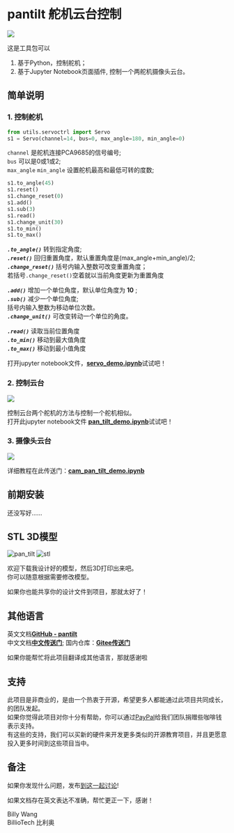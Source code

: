 # pantilt 舵机云台控制

![](http://res.makeronsite.com/billiocar/pantilt.gif)

这是工具包可以
1) 基于Python，控制舵机；
2) 基于Jupyter Notebook页面插件, 控制一个两舵机摄像头云台。

## 简单说明
### 1. 控制舵机
```python
from utils.servoctrl import Servo
s1 = Servo(channel=14, bus=0, max_angle=180, min_angle=0)
```
`channel` 是舵机连接PCA9685的信号编号; \
`bus` 可以是0或1或2; \
`max_angle` `min_angle` 设置舵机最高和最低可转的度数;


```python
s1.to_angle(45)
s1.reset()
s1.change_reset(0)
s1.add()
s1.sub(3)
s1.read()
s1.change_unit(30)
s1.to_min()
s1.to_max()
```

__*`.to_angle()`*__ 转到指定角度; \
__*`.reset()`*__ 回归重置角度，默认重置角度是(max_angle+min_angle)/2; \
__*`.change_reset()`*__ 括号内输入整数可改变重置角度；\
若括号`.change_reset()`空着就以当前角度更新为重置角度

__*`.add()`*__ 增加一个单位角度，默认单位角度为 **10** ; \
__*`.sub()`*__ 减少一个单位角度; \
括号内输入整数为移动单位次数。\
__*`.change_unit()`*__ 可改变转动一个单位的角度。

__*`.read()`*__ 读取当前位置角度 \
__*`.to_min()`*__ 移动到最大值角度 \
__*`.to_max()`*__ 移动到最小值角度 

打开jupyter notebook文件，[**servo_demo.ipynb**](/servo_demo.ipynb)试试吧！

### 2. 控制云台
![](http://res.makeronsite.com/billiocar/demo2.gif)

控制云台两个舵机的方法与控制一个舵机相似。\
打开此jupyter notebook文件 [**pan_tilt_demo.ipynb**](/pan_tilt_demo.ipynb)试试吧！

### 3. 摄像头云台
![](http://res.makeronsite.com/billiocar/demo3.gif)

详细教程在此传送门：[**cam_pan_tilt_demo.ipynb**](/cam_pan_tilt_demo.ipynb)

## 前期安装
还没写好……

## STL 3D模型

![pan_tilt](http://res.makeronsite.com/billiocar/servo_pan_tilt.png)
![stl](http://res.makeronsite.com/billiocar/stl.png)

欢迎下载我设计好的模型，然后3D打印出来吧。\
你可以随意根据需要修改模型。

如果你也能共享你的设计文件到项目，那就太好了！

## 其他语言
英文文档[**GitHub - pantilt**](https://github.com/youyoubilly/pantilt) \
中文文档[**中文传送门**](/zh-chs/README.md); 国内仓库：[**Gitee传送门**](https://gitee.com/billio/servo_pan_tilt)

如果你能帮忙将此项目翻译成其他语言，那就感谢啦

## 支持
此项目是非商业的，是由一个热衷于开源，希望更多人都能通过此项目共同成长，的团队发起。\
如果你觉得此项目对你十分有帮助，你可以通过[PayPal](https://www.paypal.com/paypalme/BillyYBWang)给我们团队捐赠些咖啡钱表示支持。\
有这些的支持，我们可以买新的硬件来开发更多类似的开源教育项目，并且更愿意投入更多时间到这些项目当中。

## 备注

如果你发现什么问题，发布[到这一起讨论](../..//issues)!

如果文档存在英文表达不准确，帮忙更正一下，感谢！

Billy Wang \
BillioTech 比利奥

